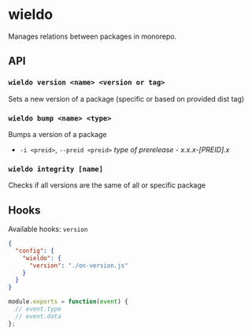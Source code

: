 # wieldo

Manages relations between packages in monorepo.

## API

### `wieldo version <name> <version or tag>`

Sets a new version of a package (specific or based on provided dist tag)

### `wieldo bump <name> <type>`

Bumps a version of a package

- `-i <preid>`, `--preid <preid>` _type of prerelease - x.x.x-[PREID].x_

### `wieldo integrity [name]`

Checks if all versions are the same of all or specific package

## Hooks

Available hooks: `version`

```json
{
  "config": {
    "wieldo": {
      "version": "./on-version.js"
    }
  }
}
```

```js
module.exports = function(event) {
  // event.type
  // event.data
};
```
